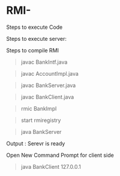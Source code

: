 # RMI-

Steps to execute Code

Steps to execute server:

Steps to compile RMI

>javac BankIntf.java

>javac AccountImpl.java

>javac BankServer.java

>javac BankClient.java

>rmic BankImpl

>start rmiregistry

>java BankServer


Output : Serevr is ready

Open New Command Prompt for client side 

>java BankClient 127.0.0.1
